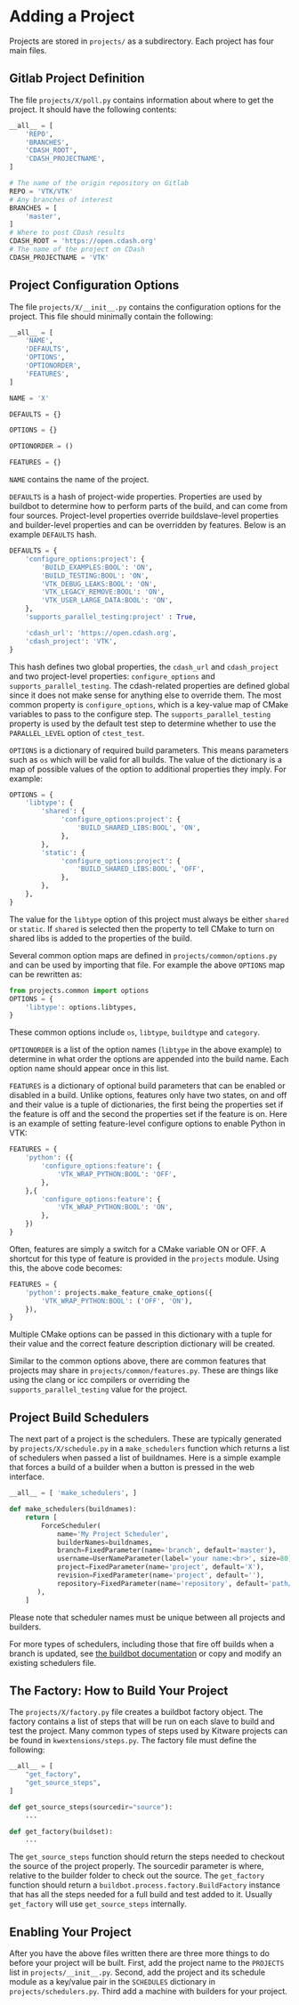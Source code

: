 Adding a Project
================

Projects are stored in `projects/` as a subdirectory.  Each project has four
main files.

## Gitlab Project Definition

The file `projects/X/poll.py` contains information about where to get the
project.  It should have the following contents:

```python
__all__ = [
    'REPO',
    'BRANCHES',
    'CDASH_ROOT',
    'CDASH_PROJECTNAME',
]

# The name of the origin repository on Gitlab
REPO = 'VTK/VTK'
# Any branches of interest
BRANCHES = [
    'master',
]
# Where to post CDash results
CDASH_ROOT = 'https://open.cdash.org'
# The name of the project on CDash
CDASH_PROJECTNAME = 'VTK'
```

## Project Configuration Options
The file `projects/X/__init__.py` contains the configuration options
for the project.  This file should minimally contain the following:

```python
__all__ = [
    'NAME',
    'DEFAULTS',
    'OPTIONS',
    'OPTIONORDER',
    'FEATURES',
]

NAME = 'X'

DEFAULTS = {}

OPTIONS = {}

OPTIONORDER = ()

FEATURES = {}
```

`NAME` contains the name of the project.

`DEFAULTS` is a hash of project-wide properties.  Properties are used by
buildbot to determine how to perform parts of the build, and can come from
four sources.  Project-level properties override buildslave-level properties
and builder-level properties and can be overridden by features.  Below is an
example `DEFAULTS` hash.

```python
DEFAULTS = {
    'configure_options:project': {
        'BUILD_EXAMPLES:BOOL': 'ON',
        'BUILD_TESTING:BOOL': 'ON',
        'VTK_DEBUG_LEAKS:BOOL': 'ON',
        'VTK_LEGACY_REMOVE:BOOL': 'ON',
        'VTK_USER_LARGE_DATA:BOOL': 'ON',
    },
    'supports_parallel_testing:project' : True,

    'cdash_url': 'https://open.cdash.org',
    'cdash_project': 'VTK',
}
```

This hash defines two global properties, the `cdash_url` and `cdash_project`
and two project-level properties: `configure_options` and
`supports_parallel_testing`.  The cdash-related properties are defined global
since it does not make sense for anything else to override them.  The most
common property is `configure_options`, which is a key-value map of CMake
variables to pass to the configure step.  The `supports_parallel_testing`
property is used by the default test step to determine whether to use the
`PARALLEL_LEVEL` option of `ctest_test`.

`OPTIONS` is a dictionary of required build parameters.  This means parameters
such as `os` which will be valid for all builds.  The value of the dictionary
is a map of possible values of the option to additional properties they imply.
For example:

```python
OPTIONS = {
    'libtype': {
        'shared': {
             'configure_options:project': {
                 'BUILD_SHARED_LIBS:BOOL', 'ON',
             },
        },
        'static': {
             'configure_options:project': {
                 'BUILD_SHARED_LIBS:BOOL', 'OFF',
             },
        },
    },
}
```

The value for the `libtype` option of this project must always be either
`shared` or `static`.  If `shared` is selected then the property to tell
CMake to turn on shared libs is added to the properties of the build.

Several common option maps are defined in `projects/common/options.py` and
can be used by importing that file.  For example the above `OPTIONS` map
can be rewritten as:

```python
from projects.common import options
OPTIONS = {
    'libtype': options.libtypes,
}
```

These common options include `os`, `libtype`, `buildtype` and `category`.

`OPTIONORDER` is a list of the option names (`libtype` in the above example)
to determine in what order the options are appended into the build name. Each
option name should appear once in this list.

`FEATURES` is a dictionary of optional build parameters that can be enabled or
disabled in a build.  Unlike options, features only have two states, on and off
and their value is a tuple of dictionaries, the first being the properties set
if the feature is off and the second the properties set if the feature is on.
Here is an example of setting feature-level configure options to enable Python
in VTK:

```python
FEATURES = {
    'python': ({
        'configure_options:feature': {
            'VTK_WRAP_PYTHON:BOOL': 'OFF',
        },
    },{
        'configure_options:feature': {
            'VTK_WRAP_PYTHON:BOOL': 'ON',
        },
    })
}
```

Often, features are simply a switch for a CMake variable ON or OFF.  A shortcut
for this type of feature is provided in the `projects` module.  Using this, the
above code becomes:

```python
FEATURES = {
    'python': projects.make_feature_cmake_options({
        'VTK_WRAP_PYTHON:BOOL': ('OFF', 'ON'),
    }),
}
```

Multiple CMake options can be passed in this dictionary with a tuple for their
value and the correct feature description dictionary will be created.

Similar to the common options above, there are common features that projects
may share in `projects/common/features.py`.  These are things like using the
clang or icc compilers or overriding the `supports_parallel_testing` value for
the project.

## Project Build Schedulers

The next part of a project is the schedulers.  These are typically generated
by `projects/X/schedule.py` in a `make_schedulers` function which returns a
list of schedulers when passed a list of buildnames.  Here is a simple example
that forces a build of a builder when a button is pressed in the web interface.

```python
__all__ = [ 'make_schedulers', ]

def make_schedulers(buildnames):
    return [
        ForceScheduler(
            name='My Project Scheduler',
            builderNames=buildnames,
            branch=FixedParameter(name='branch', default='master'),
            username=UserNameParameter(label='your name:<br>', size=80),
            project=FixedParameter(name='project', default='X'),
            revision=FixedParameter(name='project', default=''),
            repository=FixedParameter(name='repository', default='path/to/my/repository.git'),
       ),
    ]
```
Please note that scheduler names must be unique between all projects and
builders.

For more types of schedulers, including those that fire off builds when a
branch is updated, see [the buildbot documentation](
http://docs.buildbot.net/current/manual/cfg-schedulers.html)
or copy and modify an existing schedulers file.

## The Factory: How to Build Your Project

The `projects/X/factory.py` file creates a buildbot factory object.  The
factory contains a list of steps that will be run on each slave to build
and test the project.  Many common types of steps used by Kitware projects
can be found in `kwextensions/steps.py`.  The factory file must define the
following:

```python
__all__ = [
    "get_factory",
    "get_source_steps",
]

def get_source_steps(sourcedir="source"):
    ...

def get_factory(buildset):
    ...
```

The `get_source_steps` function should return the steps needed to checkout the
source of the project properly.  The sourcedir parameter is where, relative to
the builder folder to check out the source.  The `get_factory` function should
return a `buildbot.process.factory.BuildFactory` instance that has all the
steps needed for a full build and test added to it.  Usually `get_factory` will
use `get_source_steps` internally.

## Enabling Your Project

After you have the above files written there are three more things to do before
your project will be built.  First, add the project name to the `PROJECTS` list
in `projects/__init__.py`.  Second, add the project and its schedule module as a
key/value pair in the `SCHEDULES` dictionary in `projects/schedulers.py`.  Third
add a machine with builders for your project.
